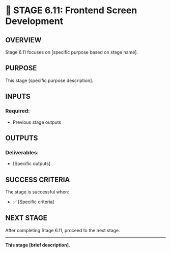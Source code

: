 # 🎯 STAGE 6.11: Frontend Screen Development

## **OVERVIEW**

Stage 6.11 focuses on [specific purpose based on stage name].

## **PURPOSE**

This stage [specific purpose description].

## **INPUTS**

### **Required:**
- Previous stage outputs

## **OUTPUTS**

### **Deliverables:**
- [Specific outputs]

## **SUCCESS CRITERIA**

The stage is successful when:
- ✅ [Specific criteria]

## **NEXT STAGE**

After completing Stage 6.11, proceed to the next stage.

---

**This stage [brief description].**
